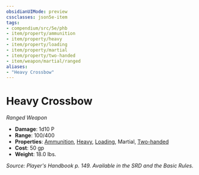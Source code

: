 ```yaml
---
obsidianUIMode: preview
cssclasses: json5e-item
tags:
- compendium/src/5e/phb
- item/property/ammunition
- item/property/heavy
- item/property/loading
- item/property/martial
- item/property/two-handed
- item/weapon/martial/ranged
aliases: 
- "Heavy Crossbow"
---
```

# Heavy Crossbow
*Ranged Weapon*  

- **Damage**: 1d10 P
- **Range**: 100/400
- **Properties**: [Ammunition](5E2014官方资源/规则/item-properties.md#Ammunition), [Heavy](5E2014官方资源/规则/item-properties.md#Heavy), [Loading](5E2014官方资源/规则/item-properties.md#Loading), Martial, [Two-handed](5E2014官方资源/规则/item-properties.md#Two-handed)
- **Cost**: 50 gp
- **Weight**: 18.0 lbs.

*Source: Player's Handbook p. 149. Available in the SRD and the Basic Rules.*